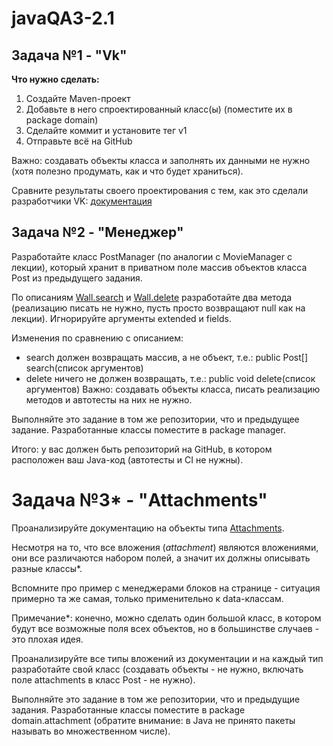 # javaQA3-2.1
## Задача №1 - "Vk" ##

**Что нужно сделать:**

1. Создайте Maven-проект
2. Добавьте в него спроектированный класс(ы) (поместите их в package domain)
3. Сделайте коммит и установите тег v1
3. Отправьте всё на GitHub

Важно: создавать объекты класса и заполнять их данными не нужно (хотя полезно продумать, как и что будет храниться).

Сравните результаты своего проектирования с тем, как это сделали разработчики VK: [документация](https://vk.com/dev/objects/post)

## Задача №2 - "Менеджер" ##

Разработайте класс PostManager (по аналогии с MovieManager с лекции), который хранит в приватном поле массив объектов класса Post из предыдущего задания.

По описаниям [Wall.search](https://vk.com/dev/wall.search) и [Wall.delete](https://vk.com/dev/wall.delete) разработайте два метода (реализацию писать не нужно, пусть просто возвращают null как на лекции).
Игнорируйте аргументы extended и fields.

Изменения по сравнению с описанием:

* search должен возвращать массив, а не объект, т.е.: public Post[] search(список аргументов)
* delete ничего не должен возвращать, т.е.: public void delete(список аргументов)
Важно: создавать объекты класса, писать реализацию методов и автотесты на них не нужно.

Выполняйте это задание в том же репозитории, что и предыдущее задание. Разработанные классы поместите в package manager.

Итого: у вас должен быть репозиторий на GitHub, в котором расположен ваш Java-код (автотесты и CI не нужны).

# Задача №3* - "Attachments" #
Проанализируйте документацию на объекты типа [Attachments](https://vk.com/dev/objects/attachments_w).

Несмотря на то, что все вложения (*attachment*) являются вложениями, они все различаются набором полей, а значит их должны описывать разные классы*.

Вспомните про пример с менеджерами блоков на странице - ситуация примерно та же самая, только применительно к data-классам.

Примечание*: конечно, можно сделать один большой класс, в котором будут все возможные поля всех объектов, но в большинстве случаев - это плохая идея.

Проанализируйте все типы вложений из документации и на каждый тип разработайте свой класс (создавать объекты - не нужно, включать поле attachments в класс Post - не нужно).

Выполняйте это задание в том же репозитории, что и предыдущие задания. Разработанные классы поместите в package domain.attachment (обратите внимание: в Java не принято пакеты называть во множественном числе).
